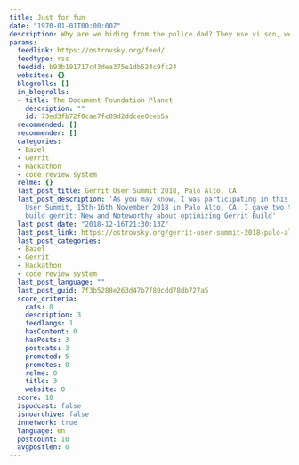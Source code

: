 ```yaml
---
title: Just for fun
date: "1970-01-01T00:00:00Z"
description: Why are we hiding from the police dad? They use vi son, we use emacs.
params:
  feedlink: https://ostrovsky.org/feed/
  feedtype: rss
  feedid: b93b191717c43dea375e1db524c9fc24
  websites: {}
  blogrolls: []
  in_blogrolls:
  - title: The Document Foundation Planet
    description: ""
    id: 73ed3fb72f0cae7fc89d2ddcee0ceb5a
  recommended: []
  recommender: []
  categories:
  - Bazel
  - Gerrit
  - Hackathon
  - code review system
  relme: {}
  last_post_title: Gerrit User Summit 2018, Palo Alto, CA
  last_post_description: 'As you may know, I was participating in this year Gerrit
    User Summit, 15th-16th November 2018 in Palo Alto, CA. I gave two talks: Bazel
    build gerrit: New and Noteworthy about optimizing Gerrit Build'
  last_post_date: "2018-12-16T21:30:13Z"
  last_post_link: https://ostrovsky.org/gerrit-user-summit-2018-palo-alto-ca/
  last_post_categories:
  - Bazel
  - Gerrit
  - Hackathon
  - code review system
  last_post_language: ""
  last_post_guid: 7f3b5288e263d47b7f80cdd78db727a5
  score_criteria:
    cats: 0
    description: 3
    feedlangs: 1
    hasContent: 0
    hasPosts: 3
    postcats: 3
    promoted: 5
    promotes: 0
    relme: 0
    title: 3
    website: 0
  score: 18
  ispodcast: false
  isnoarchive: false
  innetwork: true
  language: en
  postcount: 10
  avgpostlen: 0
---
```

